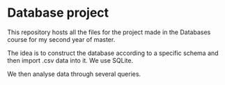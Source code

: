 # Database project

This repository hosts all the files for the project made in the Databases course for my second year of master.

The idea is to construct the database according to a specific schema and then import .csv data into it. We use SQLite.

We then analyse data through several queries.
